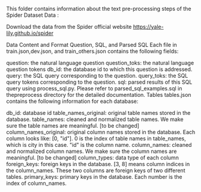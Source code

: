 This folder contains information about the text pre-processing steps of the Spider Dataset
Data :

Download the data from the Spider official website https://yale-lily.github.io/spider


Data Content and Format Question, SQL, and Parsed SQL
Each file in train.json,dev.json, and train_others.json contains the following fields:

question: the natural language question
question_toks: the natural language question tokens
db_id: the database id to which this question is addressed.
query: the SQL query corresponding to the question.
query_toks: the SQL query tokens corresponding to the question.
sql: parsed results of this SQL query using process_sql.py. Please refer to parsed_sql_examples.sql in thepreprocess directory for the detailed documentation.
Tables
tables.json contains the following information for each database:

db_id: database id
table_names_original: original table names stored in the database.
table_names: cleaned and normalized table names. We make sure the table names are meaningful. [to be changed]
column_names_original: original column names stored in the database. Each column looks like: [0, "id"]. 0 is the index of table names in table_names, which is city in this case. "id" is the column name.
column_names: cleaned and normalized column names. We make sure the column names are meaningful. [to be changed]
column_types: data type of each column
foreign_keys: foreign keys in the database. [3, 8] means column indices in the column_names. These two columns are foreign keys of two different tables.
primary_keys: primary keys in the database. Each number is the index of column_names.
